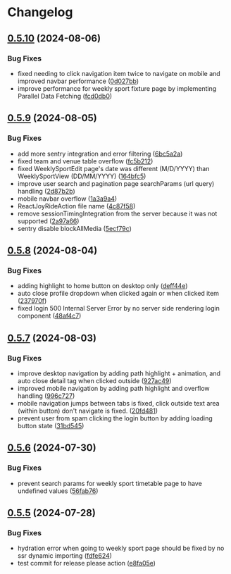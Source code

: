 # Changelog

## [0.5.10](https://github.com/bill-zhanxg/csen-sport/compare/v0.5.9...v0.5.10) (2024-08-06)


### Bug Fixes

* fixed needing to click navigation item twice to navigate on mobile and improved navbar performance ([0d027bb](https://github.com/bill-zhanxg/csen-sport/commit/0d027bba8d9fad1d6e16078ccd6b4d94030c8e9c))
* improve performance for weekly sport fixture page by implementing Parallel Data Fetching ([fcd0db0](https://github.com/bill-zhanxg/csen-sport/commit/fcd0db0babbe6686e20ce02999e730c1525789bd))

## [0.5.9](https://github.com/bill-zhanxg/csen-sport/compare/v0.5.8...v0.5.9) (2024-08-05)


### Bug Fixes

* add more sentry integration and error filtering ([6bc5a2a](https://github.com/bill-zhanxg/csen-sport/commit/6bc5a2a73e222dd616d0ef30bf809b990245a783))
* fixed team and venue table overflow ([fc5b212](https://github.com/bill-zhanxg/csen-sport/commit/fc5b212930247f19775f38d297f3434c8fecf225))
* fixed WeeklySportEdit page's date was different (M/D/YYYY) than WeeklySportView (DD/MM/YYYY) ([164bfc5](https://github.com/bill-zhanxg/csen-sport/commit/164bfc5b09584c0ac87d6b91485cc601fb4a9086))
* improve user search and pagination page searchParams (url query) handling ([2d87b2b](https://github.com/bill-zhanxg/csen-sport/commit/2d87b2be14f148c0c524937b2301432195ebe5e7))
* mobile navbar overflow ([1a3a9a4](https://github.com/bill-zhanxg/csen-sport/commit/1a3a9a4cf994677e200e6b1d617190700fdc36f8))
* ReactJoyRideAction file name ([4c87f58](https://github.com/bill-zhanxg/csen-sport/commit/4c87f58a107ea69ed6b69ef373dc2332183c24b9))
* remove sessionTimingIntegration from the server because it was not supported ([2a97a66](https://github.com/bill-zhanxg/csen-sport/commit/2a97a6699aff109e862994e3a384aca20e8f8032))
* sentry disable blockAllMedia ([5ecf79c](https://github.com/bill-zhanxg/csen-sport/commit/5ecf79c70bb44c12ceecc41914045dd743def73e))

## [0.5.8](https://github.com/bill-zhanxg/csen-sport/compare/v0.5.7...v0.5.8) (2024-08-04)


### Bug Fixes

* adding highlight to home button on desktop only ([deff44e](https://github.com/bill-zhanxg/csen-sport/commit/deff44e51286e41c919c3c1dade65a3d1ed4bd83))
* auto close profile dropdown when clicked again or when clicked item ([237970f](https://github.com/bill-zhanxg/csen-sport/commit/237970f0f2fb4735e8d1d5fb9bc1b66a6dd5cb23))
* fixed login 500 Internal Server Error by no server side rendering login component ([48af4c7](https://github.com/bill-zhanxg/csen-sport/commit/48af4c75bcbaafe2d3a440f5b5abbb8309d6424b))

## [0.5.7](https://github.com/bill-zhanxg/csen-sport/compare/v0.5.6...v0.5.7) (2024-08-03)


### Bug Fixes

* improve desktop navigation by adding path highlight + animation, and auto close detail tag when clicked outside ([927ac49](https://github.com/bill-zhanxg/csen-sport/commit/927ac49f578fbe409c86f76667852c085a5a570c))
* improved mobile navigation by adding path highlight and overflow handling ([996c727](https://github.com/bill-zhanxg/csen-sport/commit/996c7277e948225b4f7be0c59f2052fe516337d0))
* mobile navigation jumps between tabs is fixed, click outside text area (within button) don't navigate is fixed. ([20fd481](https://github.com/bill-zhanxg/csen-sport/commit/20fd481d0f65b76eac8fcdb6d011205de373e487))
* prevent user from spam clicking the login button by adding loading button state ([31bd545](https://github.com/bill-zhanxg/csen-sport/commit/31bd54548cdec30273dfeb18907bc0f2ef418147))

## [0.5.6](https://github.com/bill-zhanxg/csen-sport/compare/v0.5.5...v0.5.6) (2024-07-30)


### Bug Fixes

* prevent search params for weekly sport timetable page to have undefined values ([56fab76](https://github.com/bill-zhanxg/csen-sport/commit/56fab765f752ad0fa9e667bd7367ab82bbc4abbb))

## [0.5.5](https://github.com/bill-zhanxg/csen-sport/compare/v0.5.4...v0.5.5) (2024-07-28)


### Bug Fixes

* hydration error when going to weekly sport page should be fixed by no ssr dynamic importing ([fdfe624](https://github.com/bill-zhanxg/csen-sport/commit/fdfe62443be79046119fd68b0766234075547927))
* test commit for release please action ([e8fa05e](https://github.com/bill-zhanxg/csen-sport/commit/e8fa05e4ed1cbb57a89334a4d7de80a4d22ed6d3))
